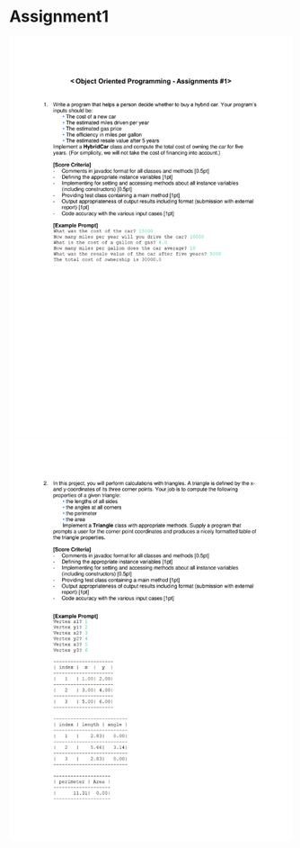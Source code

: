 # Assignment1

![Assignment1-1](../.jpg/Assignments_01-1.png)
![Assignment1-2](../.jpg/Assignments_01-2.png)
